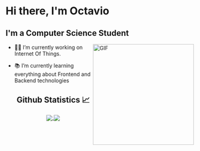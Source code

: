 # Hi there, I'm Octavio 
## I'm a Computer Science Student  
<img align="right" alt="GIF" height="270px" src="https://i.gifer.com/8Yyg.gif" />

- 👨‍💻 I’m currently working on Internet Of Things.
- 📚 I’m currently learning everything about Frontend and Backend technologies




  <h2 align="center"> Github Statistics 📈 </h2>
  
  <div align="center"> 
     <a href="">
      <img align="center" src="https://github-readme-stats-sigma-five.vercel.app/api?username=paprikadreamdetective&show_icons=true&line_height=40" />
    </a>
    <a href="">
      <img align="center" src="https://github-readme-stats.vercel.app/api/top-langs/?username=paprikadreamdetective&theme=react&line_height=40&hide=css"/>
    </a>
  </div>

<br/>


